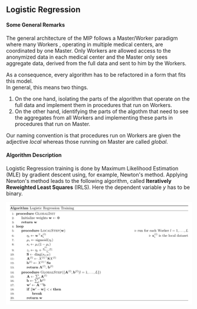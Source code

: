 ## Logistic Regression

#### Some General Remarks

The general architecture of the MIP follows a Master/Worker paradigm where many Workers
, operating in multiple medical centers, are coordinated by one Master.  Only Workers 
are allowed access to the anonymized data in each medical center and the Master only 
sees aggregate data, derived from the full data and sent to him by the Workers.

As a consequence, every algorithm has to be refactored in a form that fits this model.  
In general, this means two things. 
1. On the one hand, isolating the parts of the algorithm that operate on the full data 
and implement them in procedures that run on Workers.  
2. On the other hand, identifying the parts of the algothm that need to see the 
aggregates from all Workers and implementing these parts in procedures that run on 
Master.

Our naming convention is that procedures run on Workers are given the adjective _local_
whereas those running on Master are called _global_.

#### Algorithm Description

Logistic Regression training is done by Maximum Likelihood Estimation (MLE) by gradient 
descent using, for example, Newton's method. Applying Newton's method leads to the 
following algorithm, called __Iteratively Reweighted Least Squares__ (IRLS).  Here 
the dependent variable *y* has to be binary.

![pseudo](pseudocode.png)

